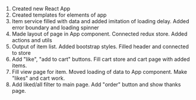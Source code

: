1. Created new React App
2. Created templates for elements of app
3. Item service filled with data and added imitation of loading delay. Added error boundary and loading spinner
4. Made layout of page in App component. Connected redux store. Added actions and utils
5. Output of item list. Added bootstrap styles. Filled header and connected to store
6. Add "like", "add to cart" buttons. Fill cart store and cart page with added items.
7. Fill view page for item. Moved loading of data to App component. Make "likes" and cart work. 
8. Add liked/all filter to main page. Add "order" button and show thanks page.